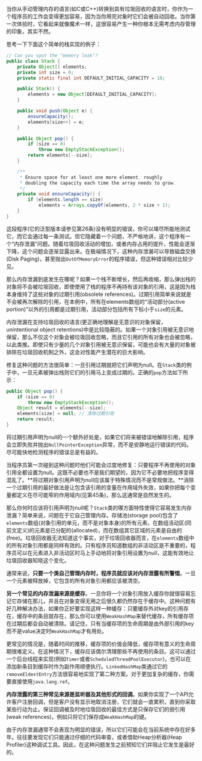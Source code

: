 当你从手动管理内存的语言(如C或C++)转换到具有垃圾回收的语言时，你作为一个程序员的工作会变得更加容易，因为当你用完对象时它们会被自动回收。当你第一次体验时，它看起来就像魔术一样，这很容易产生一种你根本无需考虑内存管理的印象，其实不然。

思考一下下面这个简单的栈实现的例子：  

```java
// Can you spot the "memory leak"?
public class Stack {
    private Object[] elements;
    private int size = 0;
    private static final int DEFAULT_INITIAL_CAPACITY = 16;

    public Stack() {
        elements = new Object[DEFAULT_INITIAL_CAPACITY];
    }

    public void push(Object e) {
        ensureCapacity();
        elements[size++] = e;
    }

    public Object pop() {
        if (size == 0)
            throw new EmptyStackException();
        return elements[--size];
    }

    /**
     * Ensure space for at least one more element, roughly
     * doubling the capacity each time the array needs to grow.
     */
    private void ensureCapacity() {
        if (elements.length == size)
            elements = Arrays.copyOf(elements, 2 * size + 1);
    }
}
```

这段程序(它的泛型版本请参见第26条)没有明显的错误，你可以竭尽所能地测试它，而它会通过每一条测试。但它隐藏着一个问题，不严格地讲，这个程序有一个“内存泄漏”问题。随着垃圾回收活动的增加，或者内存占用的提升，性能会逐渐下降，这个问题会逐渐显露出来。在极端情况下，这种内存泄漏可以导致磁盘交换(Disk Paging)，甚至抛出`OutOfMemoryError`的程序错误，但这种错误相对比较少见。

那么内存泄漏到底发生在哪呢？如果一个栈不断增长，然后再收缩，那么弹出栈的对象将不会被垃圾回收，即使使用了栈的程序不再持有该对象的引用，这是因为栈本身维持了这些对象的过期引用(obsolete references)。过期引用简单来说就是不会被再次解除的引用，在本例中，所有在elements数组的“活动部分(active portion)”以外的引用都是过期引用，活动部分包括所有下标小于`size`的元素。

内存泄漏在支持垃圾回收的语言(更正确地理解是无意识的对象保留，unintentional object retentions)中是比较隐蔽的。如果一个对象引用被无意识地保留，那么不仅这个对象会被垃圾回收忽略，而且它引用的所有对象也会被忽略，以此类推。即使只有少量的几个对象引用被无意识保留，可能也会有大量的对象被排除在垃圾回收机制之外，这会对性能产生潜在的巨大影响。

修复这种问题的方法很简单：一旦引用过期就把它们声明为null。在`Stack`类的例子中，一旦元素被弹出栈则它们的引用马上变成过期的。正确的`pop`方法如下所示：  

```java
public Object pop() {    if (size == 0)
        throw new EmptyStackException();    Object result = elements[--size];    elements[size] = null; // 清除过期引用 
    return result;}
```

将过期引用声明为null的一个额外好处是，如果它们将来被错误地解除引用，程序会立即失败并抛出`NullPointerException`异常，而不是安静地运行错误的代码。尽可能快地检测程序的错误总是有益的。

当程序员第一次碰到这种问题时他们可能会过度地修复：只要程序不再使用的对象引用全都设置为null。这既不必要也不是我们期望的，因为它不必要地把程序变得混乱了。**将过期对象引用声明为null应该属于特殊情况而不是常规做法。**消除一个过期引用的最好做法是让包含该引用的变量在作用域外失效，如果你把每个变量都定义在尽可能窄的作用域内(见第45条)，那么这通常是自然发生的。

那么你何时应该将引用声明为null呢？`Stack`类的哪方面特性使得它容易发生内存泄漏？简单来说，问题在于它自己管理内存。存储池(storage pool)包含了`elements`数组(对象引用的单元，而不是对象本身)的所有元素，在数组活动区(同前文定义)的元素是已分配的(allocated)，而在数组其它区域的元素是自由的(free)。垃圾回收器无法知道这个事实，对于垃圾回收器而言，在`elements`数组中的所有对象引用都是同样有效的。只有程序员知道数组的非活动区是不重要的，程序员可以在元素进入非活动区时马上手动地将对象引用设置为null，这能有效地让垃圾回收器知晓这个变化。

通常来说，**只要一个类自己管理内存时，程序员就应该对内存泄露有所警惕**。一旦一个元素被释放掉，它包含的所有对象引用都应该被清空。

**另一个常见的内存泄漏来源是缓存**。一旦你将一个对象引用放入缓存你就很容易忘记它存储在那儿，并且在对象变得无用之后很久都仍然存在于缓存中。这种问题有好几种解决办法，如果你正好要实现这样一种缓存：只要缓存外对key的引用存在，缓存中的条目就存在，那么你可以使用`WeakHashMap`来替代缓存，所有缓存项在过期后都会自动被清除。请记住，只有当缓存项的生命周期是由外部引用的key而不是value决定时`WeakHashMap`才有用处。

更常见的情况是，随着时间的推移，缓存项的价值会降低，缓存项有意义的生命周期很难定义。在这种情况下，缓存应该偶尔清理那些不再使用的条目。这可以通过一个后台线程来实现(例如`Timer`或者`ScheduledThreadPoolExecutor`)，也可以在添加新条目到缓存时作为副作用顺便执行。`LinkedHashMap`类通过它的`removeEldestEntry`方法很容易地实现了第二种方案。对于更加复杂的缓存，你需要直接使用`java.lang.ref`。

**内存泄露的第三种常见来源是监听器及其他形式的回调**。如果你实现了一个API允许客户注册回调，但是客户没有显示地取消注册，它们就会一直累积，直到你采取某些行动为止。保证回调被及时地垃圾回收的最佳方式是只保存它们的弱引用(weak references)，例如只将它们保存成`WeakHashMap`的键。

由于内存泄漏通常不会表现为明显的错误，所以它们可能会在当前系统中存在好多年。往往要发现它们只能通过仔细的代码审查，或者借助Heap分析器(Heap Profiler)这种调试工具。因此，在这种问题发生之前预知它们并阻止它发生是最好的。


